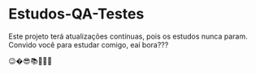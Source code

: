 # Estudos-QA-Testes

Este projeto terá atualizações contínuas, pois os estudos nunca param.
Convido você para estudar comigo, eaí bora???

😉�😎📚📝👩‍💻
